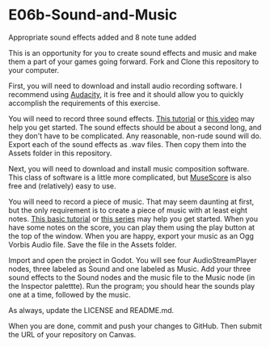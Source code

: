 # E06b-Sound-and-Music

Appropriate sound effects added and 8 note tune added

This is an opportunity for you to create sound effects and music and make them a part of your games going forward. Fork and Clone this repository to your computer.

First, you will need to download and install audio recording software. I recommend using [Audacity](https://www.audacityteam.org/download/), it is free and it should allow you to quickly accomplish the requirements of this exercise.

You will need to record three sound effects. [This tutorial](https://manual.audacityteam.org/man/tutorial_your_first_recording.html) or [this video](https://www.youtube.com/watch?v=fshLRl3GWqE) may help you get started. The sound effects should be about a second long, and they don't have to be complicated. Any reasonable, non-rude sound will do. Export each of the sound effects as .wav files. Then copy them into the Assets folder in this repository.

Next, you will need to download and install music composition software. This class of software is a little more complicated, but [MuseScore](https://musescore.org/en) is also free and (relatively) easy to use.

You will need to record a piece of music. That may seem daunting at first, but the only requirement is to create a piece of music with at least eight notes. [This basic tutorial](https://www.youtube.com/watch?v=Qjlmycja-0I) or [this series](https://musescore.org/en/tutorials) may help you get started. When you have some notes on the score, you can play them using the play button at the top of the window. When you are happy, export your music as an Ogg Vorbis Audio file. Save the file in the Assets folder.

Import and open the project in Godot. You will see four AudioStreamPlayer nodes, three labeled as Sound and one labeled as Music. Add your three sound effects to the Sound nodes and the music file to the Music node (in the Inspector palettte). Run the program; you should hear the sounds play one at a time, followed by the music.

As always, update the LICENSE and README.md.

When you are done, commit and push your changes to GitHub. Then submit the URL of your repository on Canvas.
